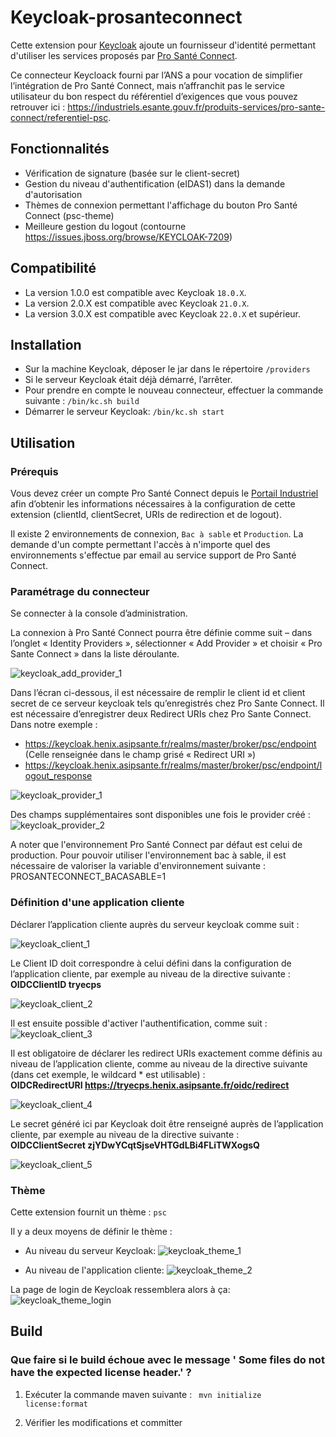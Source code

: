 # Keycloak-prosanteconnect

Cette extension pour [Keycloak](https://www.keycloak.org) ajoute un fournisseur d'identité permettant d'utiliser les services proposés par [Pro Santé Connect](https://industriels.esante.gouv.fr/produits-services/pro-sante-connect).

Ce connecteur Keycloack fourni par l’ANS a pour vocation de simplifier l’intégration de Pro Santé Connect, mais n’affranchit pas le service utilisateur du bon respect du référentiel d’exigences que vous pouvez retrouver ici : https://industriels.esante.gouv.fr/produits-services/pro-sante-connect/referentiel-psc.

## Fonctionnalités

* Vérification de signature (basée sur le client-secret)
* Gestion du niveau d'authentification (eIDAS1) dans la demande d'autorisation
* Thèmes de connexion permettant l'affichage du bouton Pro Santé Connect (psc-theme)
* Meilleure gestion du logout (contourne https://issues.jboss.org/browse/KEYCLOAK-7209)

## Compatibilité

- La version 1.0.0 est compatible avec Keycloak `18.0.X`.
- La version 2.0.X est compatible avec Keycloak `21.0.X`.
- La version 3.0.X est compatible avec Keycloak `22.0.X` et supérieur.

## Installation

* Sur la machine Keycloak, déposer le jar dans le répertoire `/providers`
* Si le serveur Keycloak était déjà démarré, l’arrêter.
* Pour prendre en compte le nouveau connecteur, effectuer la commande suivante :
`/bin/kc.sh build`
* Démarrer le serveur Keycloak:
`/bin/kc.sh start`


## Utilisation

### Prérequis

Vous devez créer un compte Pro Santé Connect depuis le [Portail Industriel](https://industriels.esante.gouv.fr/produits-services/pro-sante-connect) afin d’obtenir les informations nécessaires à la configuration de cette extension (clientId, clientSecret, URIs de redirection et de logout).

Il existe 2 environnements de connexion, `Bac à sable` et `Production`. La demande d'un compte permettant l'accès à n'importe quel des environnements s'effectue par email au service support de Pro Santé Connect.

### Paramétrage du connecteur

Se connecter à la console d’administration.

La connexion à Pro Santé Connect pourra être définie comme suit – dans l’onglet « Identity Providers », sélectionner « Add Provider » et choisir « Pro Sante Connect » dans la liste déroulante.

![keycloak_add_provider_1](/assets/keycloak_add_provider_1.PNG)

Dans l’écran ci-dessous, il est nécessaire de remplir le client id et client secret de ce serveur keycloak tels qu’enregistrés chez Pro Sante Connect. Il est nécessaire d’enregistrer deux Redirect URIs chez Pro Sante Connect. Dans notre exemple :
* https://keycloak.henix.asipsante.fr/realms/master/broker/psc/endpoint (Celle renseignée dans le champ grisé « Redirect URI »)
* https://keycloak.henix.asipsante.fr/realms/master/broker/psc/endpoint/logout_response

![keycloak_provider_1](/assets/keycloak_provider_1.PNG)

Des champs supplémentaires sont disponibles une fois le provider créé :
![keycloak_provider_2](/assets/keycloak_provider_2.PNG)

A noter que l'environnement Pro Santé Connect par défaut est celui de production. Pour pouvoir utiliser l'environnement bac à sable, il est nécessaire de valoriser la variable d'environnement suivante :
PROSANTECONNECT_BACASABLE=1

### Définition d'une application cliente

Déclarer l’application cliente auprès du serveur keycloak comme suit :

![keycloak_client_1](/assets/keycloak_client_1.PNG)

Le Client ID doit correspondre à celui défini dans la configuration de l’application cliente, par exemple au niveau de la directive suivante :  
**OIDCClientID tryecps**

![keycloak_client_2](/assets/keycloak_client_2.PNG)

Il est ensuite possible d'activer l'authentification, comme suit :
![keycloak_client_3](/assets/keycloak_client_3.PNG)

Il est obligatoire de déclarer les redirect URIs exactement comme définis au niveau de l’application cliente, comme au niveau de la directive suivante (dans cet exemple, le wildcard * est utilisable) :  
**OIDCRedirectURI https://tryecps.henix.asipsante.fr/oidc/redirect**

![keycloak_client_4](/assets/keycloak_client_4.PNG)

Le secret généré ici par Keycloak doit être renseigné auprès de l’application cliente, par exemple au niveau de la directive suivante :  
**OIDCClientSecret zjYDwYCqtSjseVHTGdLBi4FLiTWXogsQ**

![keycloak_client_5](/assets/keycloak_client_5.PNG)

### Thème

Cette extension fournit un thème : `psc`

Il y a deux moyens de définir le thème :

* Au niveau du serveur Keycloak:
![keycloak_theme_1](/assets/keycloak_theme_1.PNG)

* Au niveau de l'application cliente:
![keycloak_theme_2](/assets/keycloak_theme_2.PNG)

La page de login de Keycloak ressemblera alors à ça:
![keycloak_theme_login](/assets/keycloak_theme_login.PNG)

## Build

### Que faire si le build échoue avec le message ' Some files do not have the expected license header.' ?

1.  Exécuter la commande maven suivante :
    `` mvn initialize license:format``

1.  Vérifier les modifications et committer